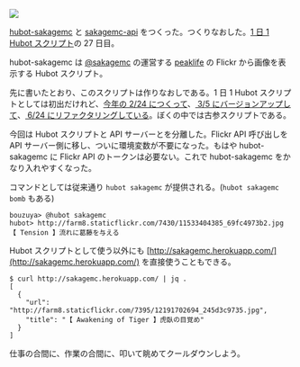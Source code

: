 ![](http://img.bouzuya.net/2014-08-09.png)

[hubot-sakagemc][gh:bouzuya/hubot-sakagemc] と [sakagemc-api][gh:bouzuya/sakagemc-api] をつくった。つくりなおした。[1 日 1 Hubot スクリプト][hubot-script-per-day]の 27 日目。

hubot-sakagemc は [@sakagemc][] の運営する [peaklife][] の Flickr から画像を表示する Hubot スクリプト。

先に書いたとおり、このスクリプトは作りなおしである。1 日 1 Hubot スクリプトとしては初出だけれど、[今年の 2/24 につくって][2014-02-24]、[ 3/5 にバージョンアップして][2014-03-05]、[ 6/24 にリファクタリングしている][2014-06-24]。ぼくの中では古参スクリプトである。

今回は Hubot スクリプトと API サーバーとを分離した。Flickr API 呼び出しを API サーバー側に移し、ついに環境変数が不要になった。もはや hubot-sakagemc に Flickr API のトークンは必要ない。これで hubot-sakagemc をかなり入れやすくなった。

コマンドとしては従来通り `hubot sakagemc` が提供される。(`hubot sakagemc bomb` もある)

    bouzuya> @hubot sakagemc
    hubot> http://farm8.staticflickr.com/7430/11533404385_69fc4973b2.jpg
    【 Tension 】流れに葛藤を与える

Hubot スクリプトとして使う以外にも [http://sakagemc.herokuapp.com/](http://sakagemc.herokuapp.com/) を直接使うこともできる。

    $ curl http://sakagemc.herokuapp.com/ | jq .
    [
      {
        "url": "http://farm8.staticflickr.com/7395/12191702694_245d3c9735.jpg",
        "title": "【 Awakening of Tiger 】虎臥の目覚め"
      }
    ]

仕事の合間に、作業の合間に、叩いて眺めてクールダウンしよう。

[gh:bouzuya/hubot-sakagemc]: https://github.com/bouzuya/hubot-sakagemc
[gh:bouzuya/sakagemc-api]: https://github.com/bouzuya/sakagemc-api
[hubot-script-per-day]: http://blog.bouzuya.net/posts?tags=hubot-script-per-day
[@sakagemc]: https://twitter.com/sakagemc
[peaklife]: http://peaklife.jp
[2014-02-24]: http://blog.bouzuya.net/2014/02/24/
[2014-03-05]: http://blog.bouzuya.net/2014/03/05/
[2014-06-24]: http://blog.bouzuya.net/2014/06/24/
